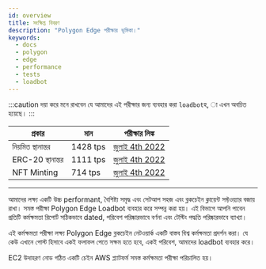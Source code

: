 ```yaml
---
id: overview
title: সংক্ষিপ্ত বিবরণ
description: "Polygon Edge পরীক্ষার ভূমিকা।"
keywords:
  - docs
  - polygon
  - edge
  - performance
  - tests
  - loadbot
---
```

:::caution
দয়া করে মনে রাখবেন যে আমাদের এই পরীক্ষার জন্য ব্যবহার করা `loadbot`হ, া এখন অবচিত হয়েছে।
:::

| প্রকার | মান | পরীক্ষার লিঙ্ক |
| ---- | ----- | ------------ |
| নিয়মিত স্থানান্তর | 1428 tps | [জুলাই 4th 2022](test-history/test-2022-07-04.md#results-of-eoa-to-eoa-transfers) |
| ERC-20 স্থানান্তর | 1111 tps | [জুলাই 4th 2022](test-history/test-2022-07-04.md#results-of-erc20-token-transfers) |
| NFT Minting | 714 tps | [জুলাই 4th 2022](test-history/test-2022-07-04.md#results-of-erc721-token-minting) |

---

আমাদের লক্ষ্য একটি উচ্চ performant, বৈশিষ্ট্য সমৃদ্ধ এবং সেটআপ সহজ এবং ব্লকচেইন ক্লায়েন্ট সফ্টওয়্যার বজায় রাখা। সমস্ত পরীক্ষা Polygon Edge Loadbot ব্যবহার করে সম্পন্ন করা হয়। এই বিভাগে আপনি পাবেন প্রতিটি কর্মক্ষমতা রিপোর্ট সঠিকভাবে dated, পরিবেশ পরিষ্কারভাবে বর্ণনা এবং টেস্টিং পদ্ধতি পরিষ্কারভাবে ব্যাখ্যা।

এই কর্মক্ষমতা পরীক্ষা লক্ষ্য Polygon Edge ব্লকচেইন নেটওয়ার্ক একটি বাস্তব বিশ্ব কর্মক্ষমতা প্রদর্শন করা। যে কেউ এখানে পোস্ট হিসাবে একই ফলাফল পেতে সক্ষম হতে হবে, একই পরিবেশ, আমাদের loadbot ব্যবহার করে।

EC2 উদাহরণ নোড গঠিত একটি চেইন AWS প্ল্যাটফর্ম সমস্ত কর্মক্ষমতা পরীক্ষা পরিচালিত হয়।
